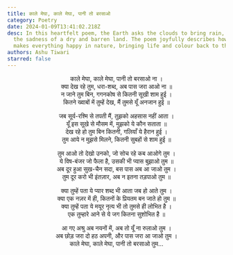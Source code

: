 ```yaml
---
title: काले मेघा, काले मेघा, पानी तो बरसाओ
category: Poetry
date: 2024-01-09T13:41:02.218Z
desc: In this heartfelt poem, the Earth asks the clouds to bring rain, sharing
  the sadness of a dry and barren land. The poem joyfully describes how rain
  makes everything happy in nature, bringing life and colour back to the world.
authors: Ashu Tiwari
starred: false
---
```

<!--StartFragment-->
<p style="text-align: center;align:center;">काले मेघा, काले मेघा, पानी तो बरसाओ ना । <br>
क्या देख रहे तुम, धरा-शब्द, अब पास जरा आओ ना ॥<br>
न जाने तुम बिन, गगनकोष से कितनी सूखी शाम हुई ।<br>
कितने ख्वाबों में तुम्हें देख, मैं तुमसे यूँ अनजान हुई ॥</p>
<!--EndFragment-->
<!--StartFragment-->
<p style="text-align: center;align:center;">जब सूर्य-रश्मि से तपती मैं, तुझको अहसास नहीं आता ।<br>
यूँ इस सूखे से मौसम में, मुझको ये कौन सताता ॥<br>
देख रहे हो तुम बिन कितनी, गलियाँ ये हैरान हुई ।<br>
तुम आये न मुझसे मिलने, कितनी सुबहों से शाम हुई ॥</p>
<!--EndFragment-->
<!--StartFragment-->
<p style="text-align: center;align:center;">तुम आओ तो देखो उनको, जो सोच रहे कब आओगे तुम ।<br>
ये विष-बंजर जो फैला है, उसकी भी प्यास बुझाओ तुम ॥<br>
अब दूर हुआ सुख-चैन सदा, बस पास अब आ जाओ तुम ।<br>
तुम दूर करो भी इंतज़ार, अब न इतना तड़पाओ तुम ॥</p>

<!--EndFragment-->
<!--StartFragment-->
<p style="text-align: center;align:center;">क्या तुम्हें पता ये प्यार शब्द भी आता जब हो आते तुम ।<br>
क्या एक नज़र में ही, कितनों के प्रियतम बन जाते हो तुम ॥<br>
क्या तुम्हें पता ये मयूर नृत्य भी तो तुमसे ही लोभित है ।<br>
एक तुम्हारे आने से ये जग कितना सुशोभित है ॥</p>
<!--EndFragment-->
<!--StartFragment-->
<p style="text-align: center;align:center;">आ गए अश्रु अब नयनों में, अब तो यूँ ना रुलाओ तुम ।<br>
अब छोड़ जरा दो हठ अपनी, और पास जरा आ जाओ तुम ।<br>
काले मेघा, काले मेघा, पानी तो बरसाओ तुम…</p>
<!--EndFragment-->





